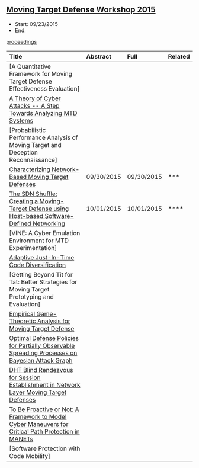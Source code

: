 ## [Moving Target Defense Workshop 2015](http://mtd.mobicloud.asu.edu/)

- Start: 09/23/2015
- End: 

[proceedings](http://dl.acm.org/citation.cfm?id=2808475&picked=prox)

|Title| Abstract| Full| Related|
|:----|:----|:----|:---|
|[A Quantitative Framework for Moving Target Defense Effectiveness Evaluation]| | | |
|[A Theory of Cyber Attacks -- A Step Towards Analyzing MTD Systems](http://people.cis.ksu.edu/~sdeloach/publications/Conference/MTD15-attacktheory.pdf)| | | |
|[Probabilistic Performance Analysis of Moving Target and Deception Reconnaissance]| | | |
|[Characterizing Network-Based Moving Target Defenses](http://web.cs.wpi.edu/~cshue/research/mtd15.characterizing.pdf)|09/30/2015 |09/30/2015 |*** |
|[The SDN Shuffle: Creating a Moving-Target Defense using Host-based Software-Defined Networking](http://web.cs.wpi.edu/~cshue/research/mtd15.sdn.pdf)|10/01/2015 |10/01/2015 |**** |
|[VINE: A Cyber Emulation Environment for MTD Experimentation]| | | |
|[Adaptive Just-In-Time Code Diversification](http://users.elis.ugent.be/~brdsutte/research/publications/2015MTDjangda.pdf/)| | | |
|[Getting Beyond Tit for Tat: Better Strategies for Moving Target Prototyping and Evaluation]| | | |
|[Empirical Game-Theoretic Analysis for Moving Target Defense](http://dl.acm.org/citation.cfm?id=2808483)| | | |
|[Optimal Defense Policies for Partially Observable Spreading Processes on Bayesian Attack Graph](http://dl.acm.org/citation.cfm?id=2808482)| | | |
|[DHT Blind Rendezvous for Session Establishment in Network Layer Moving Target Defenses](http://dl.acm.org/citation.cfm?id=2808477)| | | |
|[To Be Proactive or Not: A Framework to Model Cyber Maneuvers for Critical Path Protection in MANETs](http://csa.memphis.edu/papers/15lmw-mtd.pdf)| | | |
|[Software Protection with Code Mobility]| | | |
